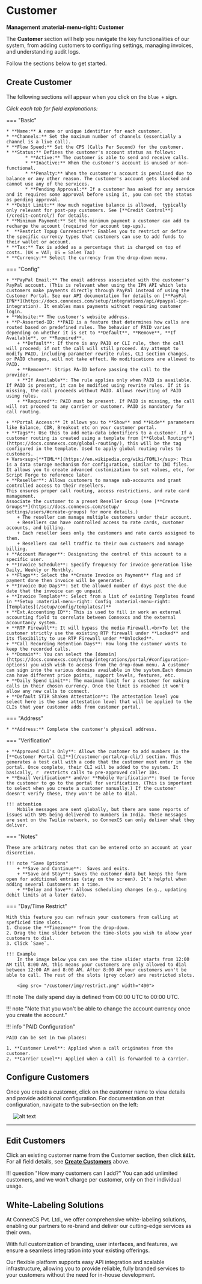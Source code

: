# Customer

**Management :material-menu-right: Customer**

The **Customer**  section will help you navigate the key functionalities of our system, from adding customers to configuring settings, managing invoices, and understanding audit logs.

Follow the sections below to get started.

## Create Customer

The following sections will appear when you click on the `blue +` sign.

*Click each tab for field explanations:*

=== "Basic"

    * **Name:** A name or unique identifier for each customer.
    * **Channels:** Set the maximum number of channels (essentially a channel is a live call). 
    * **Flow Speed:** Set the CPS (Calls Per Second) for the customer.
    * **Status:** Defines the customer's account status as follows:
           * **Active:** The customer is able to send and receive calls.
           * **Inactive:** When the customer's account is unused or non-functional.
           * **Penalty:** When the customer's account is penalised due to balance or any other reason. The customer's account gets blocked and cannot use any of the services.
           * **Pending Approval:** If a customer has asked for any service and it requires some approval before using it, you can set the status as pending approval.
    * **Debit Limit:** How much negative balance is allowed,  typically only relevant for post-pay customers. See [**Credit Control**](/credit-control/) for details. 
    * **Minimum Payment:** Set the minimum payment a customer can add to recharge the account (required for account top-ups). 
    *  **Restrict Topup Currencies**: Enables you to restrict or define the specific currency types that customers can use to add funds to their wallet or account.
    * **Tax:** Tax is added as a percentage that is charged on top of costs. (UK = VAT; US = Sales Tax)
    * **Currency:** Select the currency from the drop-down menu.

=== "Config"

    + **PayPal Email:** The email address associated with the customer's PayPal account. (This is relevant when using the IPN API which lets customers make payments directly through PayPal instead of using the Customer Portal. See our API documentation for details on [**PayPal IPN**](https://docs.connexcs.com/setup/integrations/api/#paypal-ipn-integration). It enables mass payments without requiring customer login.
    + **Website:** The customer's website address.
    + **P-Asserted-ID: **PAID is a feature that determines how calls are routed based on predefined rules. The behavior of PAID varies depending on whether it is set to **Default**, **Remove**, **If Available**, or **Required**.
        + **Default**: If there is any PAID or CLI rule, then the call will proceed; if not the call will still proceed. Any attempt to modify PAID, including parameter rewrite rules, CLI section changes, or PAID changes, will not take effect. No modifications are allowed to PAID.
        + **Remove**: Strips PA-ID before passing the call to the provider.
        + **If Available**: The rule applies only when PAID is available. If PAID is present, it can be modified using rewrite rules. If it is missing, the call proceeds without PAID. Allows rewriting of PAID using rules.
        + **Required**: PAID must be present. If PAID is missing, the call will not proceed to any carrier or customer. PAID is mandatory for call routing.

    + **Portal Access:** It allows you to **Show** and **Hide** parameters like Balance, CDR, Breakout etc on your customer portal. 
    + **Tags**: Use this to add meta-data identifiers to a customer. If a customer routing is created using a template from [**Global Routing**](https://docs.connexcs.com/global-routing/), this will be the tag configured in the template. Used to apply global routing rules to customers.
    + Vars<sup>[**TOML**](https://en.wikipedia.org/wiki/TOML)</sup>: This is a data storage mechanism for configuration, similar to INI files. It allows you to create advanced customization to set values, etc, for Script Forge to reference later. 
    + **Reseller**: Allows customers to manage sub-accounts and grant controlled access to their resellers.
    This ensures proper call routing, access restrictions, and rate card management.
    Associate the customer to a preset Reseller Group (see [**Create Groups**](https://docs.connexcs.com/setup/
    settings/users/#create-groups) for more details.)
        + The reseller can manage multiple customers under their account.
        + Resellers can have controlled access to rate cards, customer accounts, and billing.
        + Each reseller sees only the customers and rate cards assigned to them.
        + Resellers can sell traffic to their own customers and manage billing.
    + **Account Manager**: Designating the control of this account to a specific user.
    + **Invoice Schedule**: Specify frequency for invoice generation like Daily, Weekly or Monthly.
    + **Flags**: Select the **Create Invoice on Payment** flag and if payment done then invoice will be generated.
    + **Invoice Due Days**: Set the allowed number of days past the due date that the invoice can go unpaid. 
    + **Invoice Template**: Select from a list of existing Templates found in **Setup :material-menu-right: Config :material-menu-right: [Templates](/setup/config/templates/)**
    + **Ext.Accounting ID**: This is used to fill in work an external accounting field to correlate between Connexcs and the external accountancy system.
    + **RTP Firewall**: It will bypass the media Firewall.<br>To let the customer strictly use the existing RTP firewall under **Locked** and its flexibility to use RTP Firewall under **Unlocked**.
    + **Call Recording Retention Days**: How long the customer wants to keep the recorded calls.
    + **Domain**: You can select the [domain](https://docs.connexcs.com/setup/integrations/portal/#configuration-options) you wish wish to access from the drop-down menu. A customer can sign into the various domains available in the system.Each domain can have different price points, support levels, features, etc.
    + **Daily Spend Limit**: The maximum limit for a customer for making calls in their chosen currency. Once the limit is reached it won't allow any new calls to connect.
    + **Default STIR Shaken Attestation**: The attestation level you select here is the same attestation level that will be applied to the CLIs that your customer adds from customer portal.

=== "Address"

    * **Address:** Complete the customer's physical address.

=== "Verification"

    + **Approved CLI's Only**: Allows the customer to add numbers in the [**Customer Portal CLI**](/customer-portal/cp-cli/) section. This generates a test call with a code that the customer must enter in the portal. Once complete, their CLI will be added to the system. It basically, r  restricts calls to pre-approved caller IDs.
    + **Email Verification** and/or **Mobile Verification**: Used to force the customer to go to the portal for verification. (This is important to select when you create a customer manually.) If the customer doesn't verify these, they won't be able to dial. 

    !!! attention
        Mobile messages are sent globally, but there are some reports of issues with SMS being delivered to numbers in India. These messages are sent on the Twilio network, so ConnexCS can only deliver what they deliver.

=== "Notes"

    These are arbitrary notes that can be entered onto an account at your discretion. 

    !!! note "Save Options"
        + **Save and Continue**:  Saves and exits.
        + **Save and Stay**: Saves the customer data but keeps the form open for additional entries (stay on the screen). It's helpful when adding several Customers at a time.
        + **Delay and Save**: Allows scheduling changes (e.g., updating debit limits at a later date).

=== "Day/Time Restrict"

    With this feature you can refrain your customers from calling at speficied time slots.
    1. Choose the **Timezone** from the drop-down.
    2. Drag the time slider between the time-slots you wish to aloow your customers to dial.
    3. Click `Save`.

    !!! Example
        In the image below you can see the time slider starts from 12:00 AM till 8:00 AM, this means your customers are only allowed to dial between 12:00 AM and 8:00 AM. After 8:00 AM your customers won't be able to call. The rest of the slots (grey color) are restricted slots.

        <img src= "/customer/img/restrict.png" width="400">

!!! note
    The daily spend day is defined from 00:00 UTC to 00:00 UTC.

!!! note "Note that you won't be able to change the account currency once you create the account."

!!! info "PAID Configuration"

    PAID can be set in two places:

    1. **Customer Level**: Applied when a call originates from the customer.
    2. **Carrier Level**: Applied when a call is forwarded to a carrier.

## Configure Customers

Once you create a customer, click on the customer name to view details and provide additional configuration. For documentation on that configuration, navigate to the sub-section on the left:

&emsp; ![alt text][customersubs]

___

## Edit Customers

Click an existing customer name from the Customer section, then click **`Edit`**. For all field details, see **[Create Customers](https://docs.connexcs.com/customer/customer/#create-customer)** above.

!!! question "How many customers can I add?"
    You can add unlimited customers, and we won't charge per customer, only on their individual usage.

## White-Labeling Solutions

At ConnexCS Pvt. Ltd., we offer comprehensive white-labeling solutions, enabling our partners to re-brand and deliver our cutting-edge services as their own.

With full customization of branding, user interfaces, and features, we ensure a seamless integration into your existing offerings.

Our flexible platform supports easy API integration and scalable infrastructure, allowing you to provide reliable, fully branded services to your customers without the need for in-house development.

[customer-status]: /customer/img/39.png "Customer Status"
[customersubs]: /customer/img/customersubs.png "Customer Sub-Sections"
